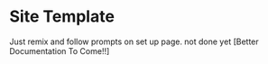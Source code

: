 # Site Template

Just remix and follow prompts on set up page. not done yet [Better Documentation To Come!!]